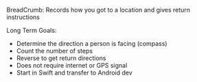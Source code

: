 BreadCrumb: Records how you got to a location and gives return instructions

Long Term Goals:

- Determine the direction a person is facing (compass)
- Count the number of steps
- Reverse to get return directions
- Does not require internet or GPS signal
- Start in Swift and transfer to Android dev

